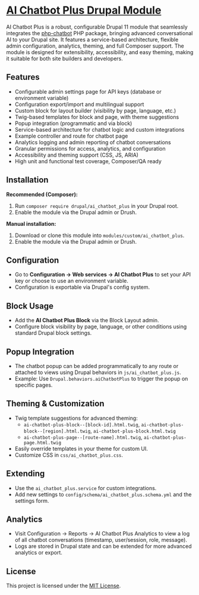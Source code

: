 # [AI Chatbot Plus Drupal Module](https://www.drupal.org/project/ai_chatbot_plus)

AI Chatbot Plus is a robust, configurable Drupal 11 module that seamlessly integrates the [php-chatbot](https://github.com/RumenDamyanov/php-chatbot) PHP package, bringing advanced conversational AI to your Drupal site. It features a service-based architecture, flexible admin configuration, analytics, theming, and full Composer support. The module is designed for extensibility, accessibility, and easy theming, making it suitable for both site builders and developers.

## Features

- Configurable admin settings page for API keys (database or environment variable)
- Configuration export/import and multilingual support
- Custom block for layout builder (visibility by page, language, etc.)
- Twig-based templates for block and page, with theme suggestions
- Popup integration (programmatic and via block)
- Service-based architecture for chatbot logic and custom integrations
- Example controller and route for chatbot page
- Analytics logging and admin reporting of chatbot conversations
- Granular permissions for access, analytics, and configuration
- Accessibility and theming support (CSS, JS, ARIA)
- High unit and functional test coverage, Composer/QA ready

## Installation

**Recommended (Composer):**

1. Run `composer require drupal/ai_chatbot_plus` in your Drupal root.
2. Enable the module via the Drupal admin or Drush.

**Manual installation:**

1. Download or clone this module into `modules/custom/ai_chatbot_plus`.
2. Enable the module via the Drupal admin or Drush.

## Configuration

- Go to **Configuration → Web services → AI Chatbot Plus** to set your API key or choose to use an environment variable.
- Configuration is exportable via Drupal's config system.

## Block Usage

- Add the **AI Chatbot Plus Block** via the Block Layout admin.
- Configure block visibility by page, language, or other conditions using standard Drupal block settings.

## Popup Integration

- The chatbot popup can be added programmatically to any route or attached to views using Drupal behaviors in `js/ai_chatbot_plus.js`.
- Example: Use `Drupal.behaviors.aiChatbotPlus` to trigger the popup on specific pages.

## Theming & Customization

- Twig template suggestions for advanced theming:
  - `ai-chatbot-plus-block--[block-id].html.twig`, `ai-chatbot-plus-block--[region].html.twig`, `ai-chatbot-plus-block.html.twig`
  - `ai-chatbot-plus-page--[route-name].html.twig`, `ai-chatbot-plus-page.html.twig`
- Easily override templates in your theme for custom UI.
- Customize CSS in `css/ai_chatbot_plus.css`.

## Extending

- Use the `ai_chatbot_plus.service` for custom integrations.
- Add new settings to `config/schema/ai_chatbot_plus.schema.yml` and the settings form.

## Analytics

- Visit Configuration → Reports → AI Chatbot Plus Analytics to view a log of all chatbot conversations (timestamp, user/session, role, message).
- Logs are stored in Drupal state and can be extended for more advanced analytics or export.

## License

This project is licensed under the [MIT License](LICENSE.md).
